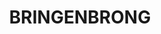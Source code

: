 ---
lastmod: '2025-04-06T06:05:20+00:00'
latitude: -36.586316
layout: suburb
longitude: 148.037958
postcode: '3707'
state: NSW
title: BRINGENBRONG
url: /nsw/bringenbrong/
---